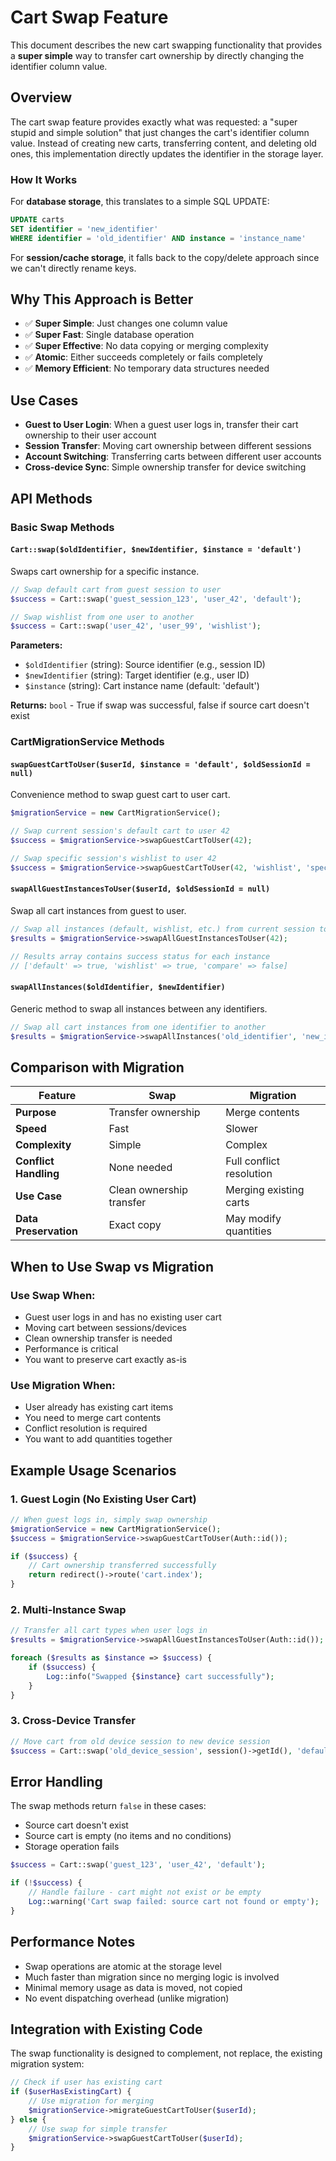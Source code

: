 # Cart Swap Feature

This document describes the new cart swapping functionality that provides a **super simple** way to transfer cart ownership by directly changing the identifier column value.

## Overview

The cart swap feature provides exactly what was requested: a "super stupid and simple solution" that just changes the cart's identifier column value. Instead of creating new carts, transferring content, and deleting old ones, this implementation directly updates the identifier in the storage layer.

### How It Works

For **database storage**, this translates to a simple SQL UPDATE:
```sql
UPDATE carts 
SET identifier = 'new_identifier' 
WHERE identifier = 'old_identifier' AND instance = 'instance_name'
```

For **session/cache storage**, it falls back to the copy/delete approach since we can't directly rename keys.

## Why This Approach is Better

- ✅ **Super Simple**: Just changes one column value
- ✅ **Super Fast**: Single database operation  
- ✅ **Super Effective**: No data copying or merging complexity
- ✅ **Atomic**: Either succeeds completely or fails completely
- ✅ **Memory Efficient**: No temporary data structures needed

## Use Cases

- **Guest to User Login**: When a guest user logs in, transfer their cart ownership to their user account
- **Session Transfer**: Moving cart ownership between different sessions
- **Account Switching**: Transferring carts between different user accounts
- **Cross-device Sync**: Simple ownership transfer for device switching

## API Methods

### Basic Swap Methods

#### `Cart::swap($oldIdentifier, $newIdentifier, $instance = 'default')`

Swaps cart ownership for a specific instance.

```php
// Swap default cart from guest session to user
$success = Cart::swap('guest_session_123', 'user_42', 'default');

// Swap wishlist from one user to another
$success = Cart::swap('user_42', 'user_99', 'wishlist');
```

**Parameters:**
- `$oldIdentifier` (string): Source identifier (e.g., session ID)
- `$newIdentifier` (string): Target identifier (e.g., user ID)  
- `$instance` (string): Cart instance name (default: 'default')

**Returns:** `bool` - True if swap was successful, false if source cart doesn't exist

### CartMigrationService Methods

#### `swapGuestCartToUser($userId, $instance = 'default', $oldSessionId = null)`

Convenience method to swap guest cart to user cart.

```php
$migrationService = new CartMigrationService();

// Swap current session's default cart to user 42
$success = $migrationService->swapGuestCartToUser(42);

// Swap specific session's wishlist to user 42
$success = $migrationService->swapGuestCartToUser(42, 'wishlist', 'specific_session_id');
```

#### `swapAllGuestInstancesToUser($userId, $oldSessionId = null)`

Swap all cart instances from guest to user.

```php
// Swap all instances (default, wishlist, etc.) from current session to user 42
$results = $migrationService->swapAllGuestInstancesToUser(42);

// Results array contains success status for each instance
// ['default' => true, 'wishlist' => true, 'compare' => false]
```

#### `swapAllInstances($oldIdentifier, $newIdentifier)`

Generic method to swap all instances between any identifiers.

```php
// Swap all cart instances from one identifier to another
$results = $migrationService->swapAllInstances('old_identifier', 'new_identifier');
```

## Comparison with Migration

| Feature | Swap | Migration |
|---------|------|-----------|
| **Purpose** | Transfer ownership | Merge contents |
| **Speed** | Fast | Slower |
| **Complexity** | Simple | Complex |
| **Conflict Handling** | None needed | Full conflict resolution |
| **Use Case** | Clean ownership transfer | Merging existing carts |
| **Data Preservation** | Exact copy | May modify quantities |

## When to Use Swap vs Migration

### Use Swap When:
- Guest user logs in and has no existing user cart
- Moving cart between sessions/devices
- Clean ownership transfer is needed
- Performance is critical
- You want to preserve cart exactly as-is

### Use Migration When:
- User already has existing cart items
- You need to merge cart contents
- Conflict resolution is required
- You want to add quantities together

## Example Usage Scenarios

### 1. Guest Login (No Existing User Cart)

```php
// When guest logs in, simply swap ownership
$migrationService = new CartMigrationService();
$success = $migrationService->swapGuestCartToUser(Auth::id());

if ($success) {
    // Cart ownership transferred successfully
    return redirect()->route('cart.index');
}
```

### 2. Multi-Instance Swap

```php
// Transfer all cart types when user logs in
$results = $migrationService->swapAllGuestInstancesToUser(Auth::id());

foreach ($results as $instance => $success) {
    if ($success) {
        Log::info("Swapped {$instance} cart successfully");
    }
}
```

### 3. Cross-Device Transfer

```php
// Move cart from old device session to new device session
$success = Cart::swap('old_device_session', session()->getId(), 'default');
```

## Error Handling

The swap methods return `false` in these cases:
- Source cart doesn't exist
- Source cart is empty (no items and no conditions)
- Storage operation fails

```php
$success = Cart::swap('guest_123', 'user_42', 'default');

if (!$success) {
    // Handle failure - cart might not exist or be empty
    Log::warning('Cart swap failed: source cart not found or empty');
}
```

## Performance Notes

- Swap operations are atomic at the storage level
- Much faster than migration since no merging logic is involved
- Minimal memory usage as data is moved, not copied
- No event dispatching overhead (unlike migration)

## Integration with Existing Code

The swap functionality is designed to complement, not replace, the existing migration system:

```php
// Check if user has existing cart
if ($userHasExistingCart) {
    // Use migration for merging
    $migrationService->migrateGuestCartToUser($userId);
} else {
    // Use swap for simple transfer
    $migrationService->swapGuestCartToUser($userId);
}
```